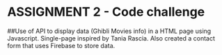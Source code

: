 # ASSIGNMENT 2 - Code challenge
##Use of API to display data (Ghibli Movies info) in a HTML page using Javascript. Single-page inspired by Tania Rascia. Also created a contact form that uses Firebase to store data.
